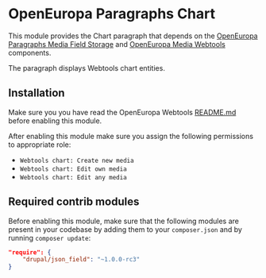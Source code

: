 OpenEuropa Paragraphs Chart
==============================

This module provides the Chart paragraph that depends on the [OpenEuropa Paragraphs Media Field Storage](https://github.com/openeuropa/oe_paragraphs/tree/master/modules/oe_paragraphs_media_field_storage) and
 [OpenEuropa Media Webtools](https://github.com/openeuropa/oe_media/blob/master/modules/oe_media_webtools) components.

The paragraph displays Webtools chart entities.

## Installation

Make sure you you have read the OpenEuropa Webtools [README.md](https://github.com/openeuropa/oe_webtools#openeuropa-webtools-media)
before enabling this module.

After enabling this module make sure you assign the following permissions to appropriate role:
- `Webtools chart: Create new media`
- `Webtools chart: Edit own media`
- `Webtools chart: Edit any media`

## Required contrib modules

Before enabling this module, make sure that the following modules are present in your codebase by adding them to your
`composer.json` and by running `composer update`:

```json
"require": {
    "drupal/json_field": "~1.0.0-rc3"
}
```
